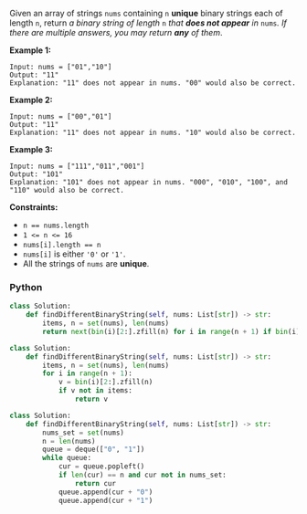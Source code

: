 Given an array of strings  `nums`  containing  `n`  **unique**  binary strings each of length  `n`, return  _a binary
string of length_ `n` _that  **does not appear**  in_ `nums`_. If there are multiple answers, you may return  **any**
of them_.

**Example 1:**

```
Input: nums = ["01","10"]
Output: "11"
Explanation: "11" does not appear in nums. "00" would also be correct.
```

**Example 2:**

```
Input: nums = ["00","01"]
Output: "11"
Explanation: "11" does not appear in nums. "10" would also be correct.
```

**Example 3:**

```
Input: nums = ["111","011","001"]
Output: "101"
Explanation: "101" does not appear in nums. "000", "010", "100", and "110" would also be correct.
```

**Constraints:**

- `n == nums.length`
- `1 <= n <= 16`
- `nums[i].length == n`
- `nums[i]` is either  `'0'`  or  `'1'`.
- All the strings of  `nums`  are  **unique**.

### Python

```python
class Solution:
    def findDifferentBinaryString(self, nums: List[str]) -> str:
        items, n = set(nums), len(nums)
        return next(bin(i)[2:].zfill(n) for i in range(n + 1) if bin(i)[2:].zfill(n) not in items)
```

```python
class Solution:
    def findDifferentBinaryString(self, nums: List[str]) -> str:
        items, n = set(nums), len(nums)
        for i in range(n + 1):
            v = bin(i)[2:].zfill(n)
            if v not in items:
                return v
```

```python
class Solution:
    def findDifferentBinaryString(self, nums: List[str]) -> str:
        nums_set = set(nums)
        n = len(nums)
        queue = deque(["0", "1"])
        while queue:
            cur = queue.popleft()
            if len(cur) == n and cur not in nums_set:
                return cur
            queue.append(cur + "0")
            queue.append(cur + "1")
```